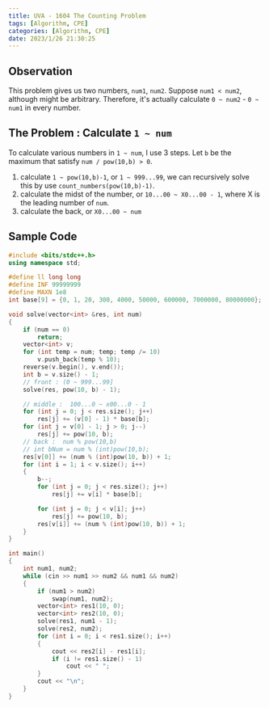 ```yaml
---
title: UVA - 1604 The Counting Problem
tags: [Algorithm, CPE]
categories: [Algorithm, CPE]
date: 2023/1/26 21:30:25
---
```


## Observation

This problem gives us two numbers, `num1`, `num2`.
Suppose `num1 < num2`, although might be arbitrary.
Therefore, it's actually calculate `0 ~ num2` - `0 ~ num1` in every number.

## The Problem : Calculate `1 ~ num`

To calculate various numbers in `1 ~ num`, I use 3 steps. Let `b` be the maximum that satisfy `num / pow(10,b) > 0`.

1. calculate `1 ~ pow(10,b)-1`, or `1 ~ 999...99`, we can recursively solve this by use `count_numbers(pow(10,b)-1)`.
2. calculate the midst of the number, or `10...00 ~ X0...00 - 1`, where X is the leading number of `num`.
3. calculate the back, or `X0...00 ~ num`

## Sample Code

```cpp
#include <bits/stdc++.h>
using namespace std;

#define ll long long
#define INF 99999999
#define MAXN 1e8
int base[9] = {0, 1, 20, 300, 4000, 50000, 600000, 7000000, 80000000};

void solve(vector<int> &res, int num)
{
    if (num == 0)
        return;
    vector<int> v;
    for (int temp = num; temp; temp /= 10)
        v.push_back(temp % 10);
    reverse(v.begin(), v.end());
    int b = v.size() - 1;
    // front : (0 ~ 999...99]
    solve(res, pow(10, b) - 1);

    // middle :  100...0 ~ x00...0 - 1
    for (int j = 0; j < res.size(); j++)
        res[j] += (v[0] - 1) * base[b];
    for (int j = v[0] - 1; j > 0; j--)
        res[j] += pow(10, b);
    // back :  num % pow(10,b)
    // int bNum = num % (int)pow(10,b);
    res[v[0]] += (num % (int)pow(10, b)) + 1;
    for (int i = 1; i < v.size(); i++)
    {
        b--;
        for (int j = 0; j < res.size(); j++)
            res[j] += v[i] * base[b];

        for (int j = 0; j < v[i]; j++)
            res[j] += pow(10, b);
        res[v[i]] += (num % (int)pow(10, b)) + 1;
    }
}

int main()
{
    int num1, num2;
    while (cin >> num1 >> num2 && num1 && num2)
    {
        if (num1 > num2)
            swap(num1, num2);
        vector<int> res1(10, 0);
        vector<int> res2(10, 0);
        solve(res1, num1 - 1);
        solve(res2, num2);
        for (int i = 0; i < res1.size(); i++)
        {
            cout << res2[i] - res1[i];
            if (i != res1.size() - 1)
                cout << " ";
        }
        cout << "\n";
    }
}
```
